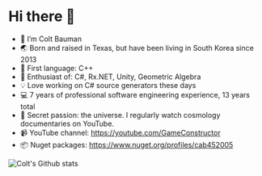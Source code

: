 # Hi there :wave:

- :telescope: I’m Colt Bauman
- :earth_asia: Born and raised in Texas, but have been living in South Korea since 2013
- :seedling: First language: C++
- :crystal_ball: Enthusiast of: C#, Rx.NET, Unity, Geometric Algebra
- :bulb: Love working on C# source generators these days
- :computer: 7 years of professional software engineering experience, 13 years total
- :satellite: Secret passion: the universe. I regularly watch cosmology documentaries on YouTube.
- :video_camera: YouTube channel: https://youtube.com/GameConstructor
- :package: Nuget packages: https://www.nuget.org/profiles/cab452005

![Colt's Github stats](https://github-readme-stats.vercel.app/api?username=cabauman&show_icons=true)
